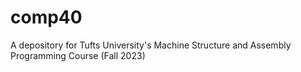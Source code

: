 # comp40
A depository for Tufts University's Machine Structure and Assembly Programming Course (Fall 2023)
